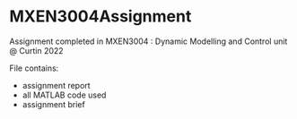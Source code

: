 # MXEN3004Assignment
Assignment completed in MXEN3004 : Dynamic Modelling and Control unit  @ Curtin 2022

File contains:
  - assignment report
  - all MATLAB code used 
  - assignment brief
